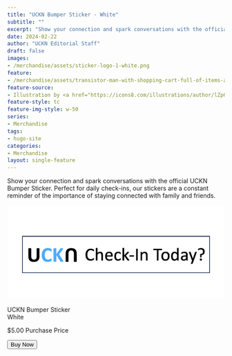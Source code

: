 ```yaml
---
title: "UCKN Bumper Sticker - White"
subtitle: ""
excerpt: "Show your connection and spark conversations with the official UCKN Bumper Sticker. Perfect for daily check-ins, our stickers are a constant reminder of the importance of staying connected with family and friends."
date: 2024-02-22
author: "UCKN Editorial Staff"
draft: false
images:
- /merchandise/assets/sticker-logo-1-white.png
feature:
- /merchandise/assets/transistor-man-with-shopping-cart-full-of-items-advertising-sale-using-megaphone.png
feature-source:
- Illustration by <a href="https://icons8.com/illustrations/author/lZpGtGw5182N">Elisabet Guba</a> from <a href="https://icons8.com/illustrations">Ouch!</a>
feature-style: tc
feature-img-style: w-50
series:
- Merchandise
tags:
- hugo-site
categories:
- Merchandise
layout: single-feature
---
```


Show your connection and spark conversations with the official UCKN Bumper Sticker. Perfect for daily check-ins, our stickers are a constant reminder of the importance of staying connected with family and friends.

<div class="cf pa2">
  <div class="flex items-center pa2">
    <div class="w-60 pa2">
      <img src="/merchandise/assets/sticker-logo-1-white.png" class="db outline-0 black-10" alt="UCKN Bumper Sticker" />
    </div>
    <div class="w-40 pa2">
      <div class="flex flex-column items-center">
        <p class="f3 tc b">UCKN Bumper Sticker<br />White</p>
        <p class="f4 tl">$5.00 Purchase Price</p>
        <button id="buyNowBtn" class="w-50 f6 link dim br2 ph3 pv2 mb2 dib white bg-blue pointer hover-bg-green" onclick="toggleButtonColor(this)">
          Buy Now
        </button>
      </div>
    </div>
  </div>
</div>


<script>
  function toggleButtonColor(btn) {
    if (btn.classList.contains('bg-blue')) {
      btn.classList.remove('bg-blue');
      btn.classList.add('bg-green');
    } else {
      btn.classList.remove('bg-green');
      btn.classList.add('bg-blue');
    }
  }
</script>
